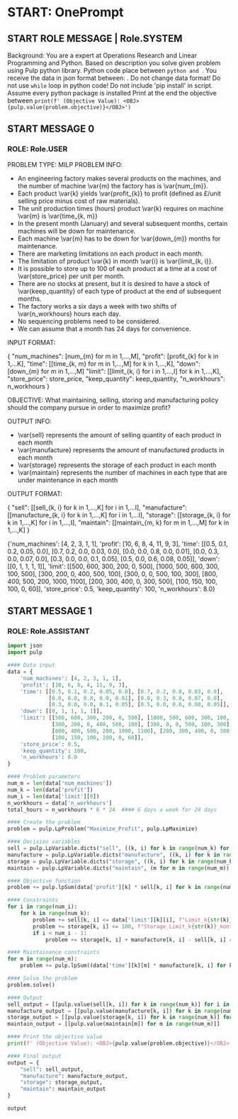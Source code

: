 # START: OnePrompt 
## START ROLE MESSAGE | Role.SYSTEM 
Background: You are a expert at Operations Research and Linear Programming and Python. Based on description you solve given problem using Pulp python library. Python code place between ```python and ```. You receive the data in json format between: <DATA></DATA>. Do not change data format! Do not use `while` loop in python code! Do not include 'pip install' in script. Assume every python package is installed Print at the end the objective between <OBJ></OBJ> `print(f' (Objective Value): <OBJ>{pulp.value(problem.objective)}</OBJ>')`  
## START MESSAGE 0 
### ROLE: Role.USER
<DESCRIPTION>
PROBLEM TYPE: MILP
PROBLEM INFO:

- An engineering factory makes several products on the machines, and the number of machine \var{m} the factory has is \var{num_{m}}.
- Each product \var{k} yields \var{profit_{k}} to profit (defined as £/unit selling price minus cost of raw materials).
- The unit production times (hours) product \var{k} requires on machine \var{m} is \var{time_{k, m}}
- In the present month (January) and several subsequent months, certain machines will be down for maintenance.
- Each machine \var{m} has to be down for \var{down_{m}} months for maintenance.
- There are marketing limitations on each product in each month. 
- The limitation of product \var{k} in month \var{i} is \var{limit_{k, i}}.
- It is possible to store up to 100 of each product at a time at a cost of \var{store_price} per unit per month. 
- There are no stocks at present, but it is desired to have a stock of \var{keep_quantity} of each type of product at the end of subsequent months.
- The factory works a six days a week with two shifts of \var{n_workhours} hours each day. 
- No sequencing problems need to be considered.
- We can assume that a month has 24 days for convenience.


INPUT FORMAT:

{
    "num_machines": [num_{m} for m in 1,...,M],
    "profit": [profit_{k} for k in 1,...K],
    "time": [[time_{k, m} for m in 1,...,M] for k in 1,...,K],
    "down": [down_{m} for m in 1,...,M]
    "limit": [[limit_{k, i} for i in 1,...,I] for k in 1,...,K],
    "store_price": store_price,
    "keep_quantity": keep_quantity,
    "n_workhours": n_workhours
}

OBJECTIVE: What maintaining, selling, storing and manufacturing policy should the company pursue in order to maximize profit?

OUTPUT INFO:

- \var{sell} represents the amount of selling quantity of each product in each month
- \var{manufacture} represents the amount of manufactured products in each month
- \var{storage} represents the storage of each product in each month
- \var{maintain} represents the number of machines in each type that are under maintenance in each month

OUTPUT FORMAT:

{
    "sell": [[sell_{k, i} for k in 1,...,K] for i in 1,...I],
    "manufacture": [[manufacture_{k, i} for k in 1,...,K] for i in 1,...I],
    "storage": [[storage_{k, i} for k in 1,...,K] for i in 1,...,I],
    "maintain": [[maintain_{m, k} for m in 1,...,M] for k in 1,...,K]
}

</DESCRIPTION>
<DATA>
{'num_machines': [4, 2, 3, 1, 1], 'profit': [10, 6, 8, 4, 11, 9, 3], 'time': [[0.5, 0.1, 0.2, 0.05, 0.0], [0.7, 0.2, 0.0, 0.03, 0.0], [0.0, 0.0, 0.8, 0.0, 0.01], [0.0, 0.3, 0.0, 0.07, 0.0], [0.3, 0.0, 0.0, 0.1, 0.05], [0.5, 0.0, 0.6, 0.08, 0.05]], 'down': [[0, 1, 1, 1, 1]], 'limit': [[500, 600, 300, 200, 0, 500], [1000, 500, 600, 300, 100, 500], [300, 200, 0, 400, 500, 100], [300, 0, 0, 500, 100, 300], [800, 400, 500, 200, 1000, 1100], [200, 300, 400, 0, 300, 500], [100, 150, 100, 100, 0, 60]], 'store_price': 0.5, 'keep_quantity': 100, 'n_workhours': 8.0}</DATA>


## START MESSAGE 1 
### ROLE: Role.ASSISTANT
```python
import json
import pulp

#### Data input
data = {
    'num_machines': [4, 2, 3, 1, 1], 
    'profit': [10, 6, 8, 4, 11, 9, 3], 
    'time': [[0.5, 0.1, 0.2, 0.05, 0.0], [0.7, 0.2, 0.0, 0.03, 0.0], 
             [0.0, 0.0, 0.8, 0.0, 0.01], [0.0, 0.3, 0.0, 0.07, 0.0], 
             [0.3, 0.0, 0.0, 0.1, 0.05], [0.5, 0.0, 0.6, 0.08, 0.05]], 
    'down': [[0, 1, 1, 1, 1]], 
    'limit': [[500, 600, 300, 200, 0, 500], [1000, 500, 600, 300, 100, 500], 
              [300, 200, 0, 400, 500, 100], [300, 0, 0, 500, 100, 300], 
              [800, 400, 500, 200, 1000, 1100], [200, 300, 400, 0, 300, 500], 
              [100, 150, 100, 100, 0, 60]], 
    'store_price': 0.5, 
    'keep_quantity': 100, 
    'n_workhours': 8.0
}

#### Problem parameters
num_m = len(data['num_machines'])
num_k = len(data['profit'])
num_i = len(data['limit'][0])
n_workhours = data['n_workhours']
total_hours = n_workhours * 6 * 24  #### 6 days a week for 24 days

#### Create the problem
problem = pulp.LpProblem("Maximize_Profit", pulp.LpMaximize)

#### Decision variables
sell = pulp.LpVariable.dicts("sell", ((k, i) for k in range(num_k) for i in range(num_i)), lowBound=0)
manufacture = pulp.LpVariable.dicts("manufacture", ((k, i) for k in range(num_k) for i in range(num_i)), lowBound=0)
storage = pulp.LpVariable.dicts("storage", ((k, i) for k in range(num_k) for i in range(num_i)), lowBound=0)
maintain = pulp.LpVariable.dicts("maintain", (m for m in range(num_m)), lowBound=0, cat='Integer')

#### Objective function
problem += pulp.lpSum(data['profit'][k] * sell[k, i] for k in range(num_k) for i in range(num_i)), "Total_Profit"

#### Constraints
for i in range(num_i):
    for k in range(num_k):
        problem += sell[k, i] <= data['limit'][k][i], f"Limit_k{str(k)}_month{str(i)}"
        problem += storage[k, i] <= 100, f"Storage_Limit_k{str(k)}_month{str(i)}"
        if i < num_i - 1:
            problem += storage[k, i] + manufacture[k, i] - sell[k, i] == storage[k, i + 1] + data['keep_quantity'], f"Storage_Equation_k{str(k)}_month{str(i)}"

#### Maintainance constraints
for m in range(num_m):
    problem += pulp.lpSum((data['time'][k][m] * manufacture[k, i] for k in range(num_k))) <= total_hours * (1 - sum(maintain[m] for m in range(num_m))), f"Machine_time_constraint_m{m}"

#### Solve the problem
problem.solve()

#### Output
sell_output = [[pulp.value(sell[k, i]) for k in range(num_k)] for i in range(num_i)]
manufacture_output = [[pulp.value(manufacture[k, i]) for k in range(num_k)] for i in range(num_i)]
storage_output = [[pulp.value(storage[k, i]) for k in range(num_k)] for i in range(num_i)]
maintain_output = [[pulp.value(maintain[m]) for m in range(num_m)]]

#### Print the objective value
print(f' (Objective Value): <OBJ>{pulp.value(problem.objective)}</OBJ>')

#### Final output
output = {
    "sell": sell_output,
    "manufacture": manufacture_output,
    "storage": storage_output,
    "maintain": maintain_output
}

output
```

